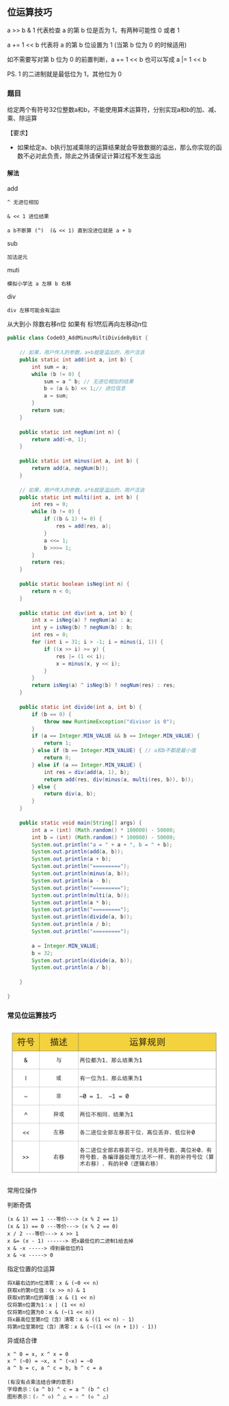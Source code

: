 ## 位运算技巧

a >> b & 1 代表检查 a 的第 b 位是否为 1，有两种可能性 0 或者 1

a += 1 << b 代表将 a 的第 b 位设置为 1 (当第 b 位为 0 的时候适用)

如不需要写对第 b 位为 0 的前置判断，a += 1 << b 也可以写成 a |= 1 << b

PS. 1 的二进制就是最低位为 1，其他位为 0

### 题目

给定两个有符号32位整数a和b，不能使用算术运算符，分别实现a和b的加、减、乘、除运算

【要求】

- 如果给定a、b执行加减乘除的运算结果就会导致数据的溢出，那么你实现的函数不必对此负责，除此之外请保证计算过程不发生溢出

#### 解法

add

	^ 无进位相加

	& << 1 进位结果

	a b不断算 (^)  (& << 1) 直到没进位就是 a + b

sub

	加法逆元

muti

	模拟小学法 a 左移 b 右移

div 

	div 左移可能会有溢出

从大到小 除数右移n位 如果有 标1然后再向左移动n位

```java
public class Code03_AddMinusMultiDivideByBit {

	// 如果，用户传入的参数，a+b就是溢出的，用户活该
	public static int add(int a, int b) {
		int sum = a;
		while (b != 0) {
			sum = a ^ b; // 无进位相加的结果
			b = (a & b) << 1;// 进位信息
			a = sum;
		}
		return sum;
	}

	public static int negNum(int n) {
		return add(~n, 1);
	}

	public static int minus(int a, int b) {
		return add(a, negNum(b));
	}

	// 如果，用户传入的参数，a*b就是溢出的，用户活该
	public static int multi(int a, int b) {
		int res = 0;
		while (b != 0) {
			if ((b & 1) != 0) {
				res = add(res, a);
			}
			a <<= 1;
			b >>>= 1;
		}
		return res;
	}

	public static boolean isNeg(int n) {
		return n < 0;
	}

	public static int div(int a, int b) {
		int x = isNeg(a) ? negNum(a) : a;
		int y = isNeg(b) ? negNum(b) : b;
		int res = 0;
		for (int i = 31; i > -1; i = minus(i, 1)) {
			if ((x >> i) >= y) {
				res |= (1 << i);
				x = minus(x, y << i);
			}
		}
		return isNeg(a) ^ isNeg(b) ? negNum(res) : res;
	}

	public static int divide(int a, int b) {
		if (b == 0) {
			throw new RuntimeException("divisor is 0");
		}
		if (a == Integer.MIN_VALUE && b == Integer.MIN_VALUE) {
			return 1;
		} else if (b == Integer.MIN_VALUE) { // a和b不都是最小值
			return 0;
		} else if (a == Integer.MIN_VALUE) {
			int res = div(add(a, 1), b);
			return add(res, div(minus(a, multi(res, b)), b));
		} else {
			return div(a, b);
		}
	}

	public static void main(String[] args) {
		int a = (int) (Math.random() * 100000) - 50000;
		int b = (int) (Math.random() * 100000) - 50000;
		System.out.println("a = " + a + ", b = " + b);
		System.out.println(add(a, b));
		System.out.println(a + b);
		System.out.println("=========");
		System.out.println(minus(a, b));
		System.out.println(a - b);
		System.out.println("=========");
		System.out.println(multi(a, b));
		System.out.println(a * b);
		System.out.println("=========");
		System.out.println(divide(a, b));
		System.out.println(a / b);
		System.out.println("=========");

		a = Integer.MIN_VALUE;
		b = 32;
		System.out.println(divide(a, b));
		System.out.println(a / b);

	}

}

```

### 常见位运算技巧

![](pics/bitcount.png)

常用位操作

判断奇偶
```
(x & 1) == 1 ---等价---> (x % 2 == 1)
(x & 1) == 0 ---等价---> (x % 2 == 0)
x / 2 ---等价---> x >> 1
x &= (x - 1) ------> 把x最低位的二进制1给去掉
x & -x -----> 得到最低位的1
x & ~x -----> 0
```

指定位置的位运算
```
将X最右边的n位清零：x & (~0 << n)
获取x的第n位值：(x >> n) & 1
获取x的第n位的幂值：x & (1 << n)
仅将第n位置为1：x | (1 << n)
仅将第n位置为0：x & (~(1 << n))
将x最高位至第n位（含）清零：x & ((1 << n) - 1)
将第n位至第0位（含）清零：x & (~((1 << (n + 1)) - 1))
```
异或结合律
```
x ^ 0 = x, x ^ x = 0
x ^ (~0) = ~x, x ^ (~x) = ~0
a ^ b = c, a ^ c = b, b ^ c = a

(有没有点乘法结合律的意思)
字母表示：(a ^ b) ^ c = a ^ (b ^ c)
图形表示：(☆ ^ ◇) ^ △ = ☆ ^ (◇ ^ △)
```